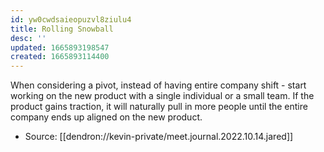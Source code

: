 ```yaml
---
id: yw0cwdsaieopuzvl8ziulu4
title: Rolling Snowball
desc: ''
updated: 1665893198547
created: 1665893114400
---
```


When considering a pivot, instead of having entire company shift - start working on the new product with a single individual or a small team. If the product gains traction, it will naturally pull in more people until the entire company ends up aligned on the new product. 

- Source: [[dendron://kevin-private/meet.journal.2022.10.14.jared]]